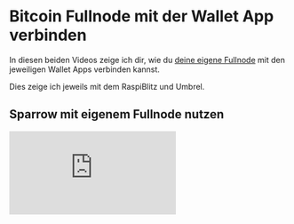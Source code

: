 # Bitcoin Fullnode mit der Wallet App verbinden

In diesen beiden Videos zeige ich dir, wie du [deine eigene Fullnode](/anleitung/bitcoin-fullnode-raspberry-pi-4/) mit den jeweiligen Wallet Apps verbinden kannst.

Dies zeige ich jeweils mit dem RaspiBlitz und Umbrel.

## Sparrow mit eigenem Fullnode nutzen

<div class="youtube">
  <iframe
    title="Tutorial - Sparrow mit eigenem Fullnode nutzen (RaspiBlitz und Umbrel)"
    src="https://www.youtube-nocookie.com/embed/bzlP6d3uvSg?autohide=1&modestbranding=1&color=white&rel=0"
    frameborder="0"
    allow="autoplay;encrypted-media;picture-in-picture"
    allowfullscreen
  />
</div>

## BitBoxApp mit eigenem Fullnode nutzen

<div class="youtube">
  <iframe
    title="Tutorial - BitBoxApp mit eigenem Fullnode nutzen (RaspiBlitz und Umbrel)"
    src="https://www.youtube-nocookie.com/embed/LL8tJX16LgY?autohide=1&modestbranding=1&color=white&rel=0"
    frameborder="0"
    allow="autoplay;encrypted-media;picture-in-picture"
    allowfullscreen
  />
</div>
